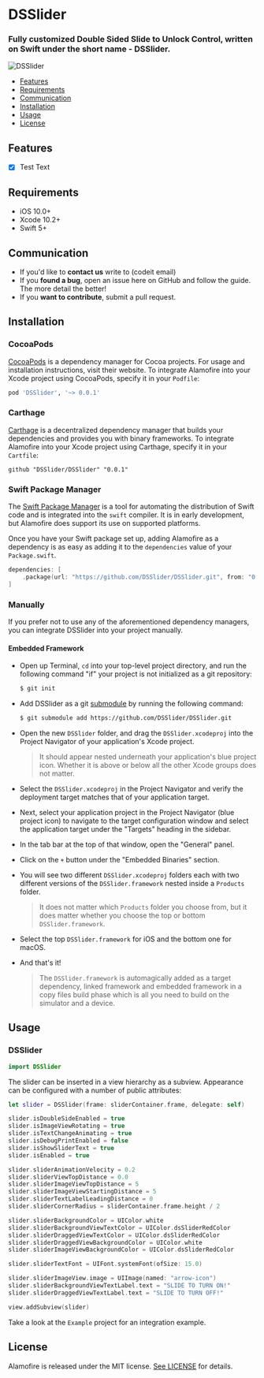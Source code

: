 # DSSlider

### Fully customized Double Sided Slide to Unlock Control, written on Swift under the short name - DSSlider.

![DSSlider](https://raw.githubusercontent.com/Alamofire/Alamofire/master/dsslider.png)

- [Features](#features)
- [Requirements](#requirements)
- [Communication](#communication)
- [Installation](#installation)
- [Usage](#usage)
- [License](#license)

## Features

- [x] Test Text

## Requirements

- iOS 10.0+
- Xcode 10.2+
- Swift 5+

## Communication
- If you'd like to **contact us** write to (codeit email)
- If you **found a bug**, open an issue here on GitHub and follow the guide. The more detail the better!
- If you **want to contribute**, submit a pull request.

## Installation

### CocoaPods

[CocoaPods](https://cocoapods.org) is a dependency manager for Cocoa projects. For usage and installation instructions, visit their website. To integrate Alamofire into your Xcode project using CocoaPods, specify it in your `Podfile`:

```ruby
pod 'DSSlider', '~> 0.0.1'
```

### Carthage

[Carthage](https://github.com/Carthage/Carthage) is a decentralized dependency manager that builds your dependencies and provides you with binary frameworks. To integrate Alamofire into your Xcode project using Carthage, specify it in your `Cartfile`:

```ogdl
github "DSSlider/DSSlider" "0.0.1"
```

### Swift Package Manager

The [Swift Package Manager](https://swift.org/package-manager/) is a tool for automating the distribution of Swift code and is integrated into the `swift` compiler. It is in early development, but Alamofire does support its use on supported platforms.

Once you have your Swift package set up, adding Alamofire as a dependency is as easy as adding it to the `dependencies` value of your `Package.swift`.

```swift
dependencies: [
    .package(url: "https://github.com/DSSlider/DSSlider.git", from: "0.0.1")
]
```

### Manually

If you prefer not to use any of the aforementioned dependency managers, you can integrate DSSlider into your project manually.

#### Embedded Framework

- Open up Terminal, `cd` into your top-level project directory, and run the following command "if" your project is not initialized as a git repository:

  ```bash
  $ git init
  ```

- Add DSSlider as a git [submodule](https://git-scm.com/docs/git-submodule) by running the following command:

  ```bash
  $ git submodule add https://github.com/DSSlider/DSSlider.git
  ```

- Open the new `DSSlider` folder, and drag the `DSSlider.xcodeproj` into the Project Navigator of your application's Xcode project.

    > It should appear nested underneath your application's blue project icon. Whether it is above or below all the other Xcode groups does not matter.

- Select the `DSSlider.xcodeproj` in the Project Navigator and verify the deployment target matches that of your application target.
- Next, select your application project in the Project Navigator (blue project icon) to navigate to the target configuration window and select the application target under the "Targets" heading in the sidebar.
- In the tab bar at the top of that window, open the "General" panel.
- Click on the `+` button under the "Embedded Binaries" section.
- You will see two different `DSSlider.xcodeproj` folders each with two different versions of the `DSSlider.framework` nested inside a `Products` folder.

    > It does not matter which `Products` folder you choose from, but it does matter whether you choose the top or bottom `DSSlider.framework`.

- Select the top `DSSlider.framework` for iOS and the bottom one for macOS.

- And that's it!

  > The `DSSlider.framework` is automagically added as a target dependency, linked framework and embedded framework in a copy files build phase which is all you need to build on the simulator and a device.
  
## Usage

### DSSlider

```swift
import DSSlider
```

The slider can be inserted in a view hierarchy as a subview. Appearance can be configured with a number of public attributes:

```swift
let slider = DSSlider(frame: sliderContainer.frame, delegate: self)

slider.isDoubleSideEnabled = true
slider.isImageViewRotating = true
slider.isTextChangeAnimating = true
slider.isDebugPrintEnabled = false
slider.isShowSliderText = true
slider.isEnabled = true

slider.sliderAnimationVelocity = 0.2
slider.sliderViewTopDistance = 0.0
slider.sliderImageViewTopDistance = 5
slider.sliderImageViewStartingDistance = 5
slider.sliderTextLabelLeadingDistance = 0
slider.sliderCornerRadius = sliderContainer.frame.height / 2

slider.sliderBackgroundColor = UIColor.white
slider.sliderBackgroundViewTextColor = UIColor.dsSliderRedColor
slider.sliderDraggedViewTextColor = UIColor.dsSliderRedColor
slider.sliderDraggedViewBackgroundColor = UIColor.white
slider.sliderImageViewBackgroundColor = UIColor.dsSliderRedColor

slider.sliderTextFont = UIFont.systemFont(ofSize: 15.0)

slider.sliderImageView.image = UIImage(named: "arrow-icon")
slider.sliderBackgroundViewTextLabel.text = "SLIDE TO TURN ON!"
slider.sliderDraggedViewTextLabel.text = "SLIDE TO TURN OFF!"

view.addSubview(slider)
```

Take a look at the `Example` project for an integration example.

## License

Alamofire is released under the MIT license. [See LICENSE](https://github.com/Alamofire/Alamofire/blob/master/LICENSE) for details.
